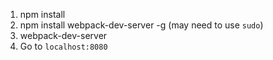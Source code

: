 1. npm install
2. npm install webpack-dev-server -g (may need to use `sudo`)
3. webpack-dev-server
4. Go to `localhost:8080`
